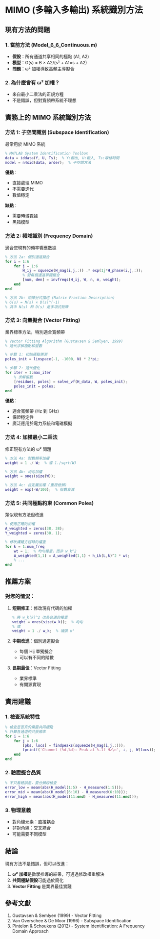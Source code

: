 # MIMO (多輸入多輸出) 系統識別方法

## 現有方法的問題

### 1. 當前方法 (Model_6_6_Continuous.m)
- **假設**：所有通道共享相同的極點 (A1, A2)
- **模型**：G(s) = B × A2/(s² + A1×s + A2)
- **問題**：ω² 加權導致高頻主導擬合

### 2. 為什麼會有 ω² 加權？
- 來自最小二乘法的正規方程
- 不是錯誤，但對寬頻帶系統不理想

## 實務上的 MIMO 系統識別方法

### 方法 1: 子空間識別 (Subspace Identification)
最常用於 MIMO 系統

```matlab
% MATLAB System Identification Toolbox
data = iddata(Y, U, Ts);  % Y:輸出, U:輸入, Ts:取樣時間
model = n4sid(data, order);  % 子空間方法
```

**優點**：
- 直接處理 MIMO
- 不需要迭代
- 數值穩定

**缺點**：
- 需要時域數據
- 黑箱模型

### 方法 2: 頻域識別 (Frequency Domain)
適合您現有的頻率響應數據

```matlab
% 方法 2a: 個別通道擬合
for i = 1:6
    for j = 1:6
        H_ij = squeeze(H_mag(i,j,:)) .* exp(1j*H_phase(i,j,:));
        % 對每個通道單獨擬合
        [num, den] = invfreqs(H_ij, W, n, m, weight);
    end
end

% 方法 2b: 矩陣分式描述 (Matrix Fraction Description)
% G(s) = N(s) × D(s)^(-1)
% 其中 N(s) 和 D(s) 是多項式矩陣
```

### 方法 3: 向量擬合 (Vector Fitting)
業界標準方法，特別適合寬頻帶

```matlab
% Vector Fitting Algorithm (Gustavsen & Semlyen, 1999)
% 迭代求解極點和留數

% 步驟 1: 初始極點猜測
poles_init = linspace(-1, -1000, N) * 2*pi;

% 步驟 2: 迭代優化
for iter = 1:max_iter
    % 求解留數
    [residues, poles] = solve_vf(H_data, W, poles_init);
    poles_init = poles;
end
```

**優點**：
- 適合寬頻帶 (Hz 到 GHz)
- 保證穩定性
- 廣泛應用於電力系統和電磁模擬

### 方法 4: 加權最小二乘法
修正現有方法的 ω² 問題

```matlab
% 方法 4a: 對數頻率加權
weight = 1 ./ W;  % 或 1./sqrt(W)

% 方法 4b: 均勻加權
weight = ones(size(W));

% 方法 4c: 自定義加權 (重視低頻)
weight = exp(-W/100);  % 指數衰減
```

### 方法 5: 共同極點約束 (Common Poles)
類似現有方法但改進

```matlab
% 使用正確的加權
A_weighted = zeros(38, 38);
Y_weighted = zeros(38, 1);

% 修改構建方程時的權重
for k = 1:num_freq
    wt = 1;  % 均勻權重，而非 w_k^2
    A_weighted(1,1) = A_weighted(1,1) + h_Lk(L,k)^2 * wt;
    % ...
end
```

## 推薦方案

### 對您的情況：

1. **短期修正**：修改現有代碼的加權
   ```matlab
   % 將 w_k(k)^2 改為合適的權重
   weight = ones(size(w_k));  % 均勻
   % 或
   weight = 1 ./ w_k;  % 補償 ω²
   ```

2. **中期改進**：個別通道擬合
   - 每個 Hij 單獨擬合
   - 可以有不同的階數

3. **長期最佳**：Vector Fitting
   - 業界標準
   - 有開源實現

## 實用建議

### 1. 檢查系統特性
```matlab
% 檢查是否真的需要共同極點
% 計算各通道的共振頻率
for i = 1:6
    for j = 1:6
        [pks, locs] = findpeaks(squeeze(H_mag(i,j,:)));
        fprintf('Channel (%d,%d): Peak at %.1f Hz\n', i, j, W(locs));
    end
end
```

### 2. 驗證擬合品質
```matlab
% 不只看總誤差，要分頻段檢查
error_low = mean(abs(H_model(1:5) - H_measured(1:5)));
error_mid = mean(abs(H_model(6:10) - H_measured(6:10)));
error_high = mean(abs(H_model(11:end) - H_measured(11:end)));
```

### 3. 物理意義
- 對角線元素：直接耦合
- 非對角線：交叉耦合
- 可能需要不同模型

## 結論

現有方法不是錯誤，但可以改進：
1. **ω² 加權**是數學推導的結果，可通過修改權重解決
2. **共同極點假設**可能過於簡化
3. **Vector Fitting** 是業界最佳實踐

## 參考文獻
1. Gustavsen & Semlyen (1999) - Vector Fitting
2. Van Overschee & De Moor (1996) - Subspace Identification
3. Pintelon & Schoukens (2012) - System Identification: A Frequency Domain Approach